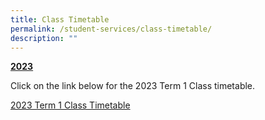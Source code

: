 ```yaml
---
title: Class Timetable
permalink: /student-services/class-timetable/
description: ""
---
```

<p><strong><u>2023</u></strong></p>
<p>Click on the link below for the 2023 Term 1 Class timetable.</p>
<p><a href="/files/2023_Sem1_Class TT_updated 110123.pdf" >2023 Term 1 Class Timetable</a></p>